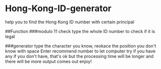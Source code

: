 # Hong-Kong-ID-generator
help you to find the Hong Kong ID number with certain principal

##Function
###modulo 11 check
type the whole ID number to check if it is legal

###generator
type the character you know, reokace the position you don't know with space
Enter recommend number to let computer try if you have any
if you don't have, that's ok but the processing time will be longer and there will be more output comes out
enjoy!
